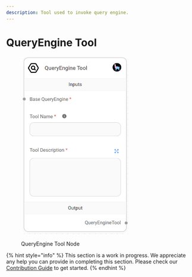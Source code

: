 ```yaml
---
description: Tool used to invoke query engine.
---
```


# QueryEngine Tool

<figure><img src="../../../.gitbook/assets/image (7) (1).png" alt="" width="289"><figcaption><p>QueryEngine Tool Node</p></figcaption></figure>

{% hint style="info" %}
This section is a work in progress. We appreciate any help you can provide in completing this section. Please check our [Contribution Guide](../../../CONTRIBUTING.md) to get started.
{% endhint %}
